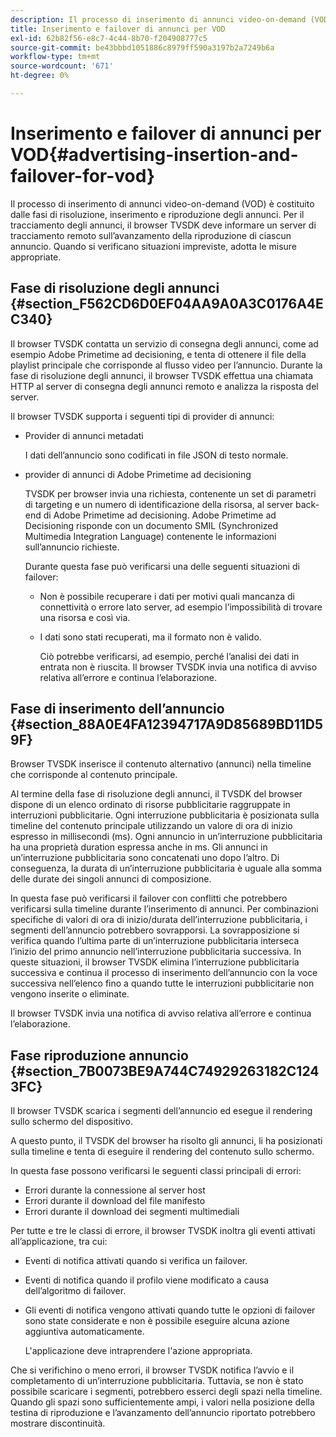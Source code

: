 ```yaml
---
description: Il processo di inserimento di annunci video-on-demand (VOD) è costituito dalle fasi di risoluzione, inserimento e riproduzione degli annunci. Per il tracciamento degli annunci, il browser TVSDK deve informare un server di tracciamento remoto sull’avanzamento della riproduzione di ciascun annuncio. Quando si verificano situazioni impreviste, adotta le misure appropriate.
title: Inserimento e failover di annunci per VOD
exl-id: 62b82f56-e8c7-4c44-8b70-f204908777c5
source-git-commit: be43bbbd1051886c8979ff590a3197b2a7249b6a
workflow-type: tm+mt
source-wordcount: '671'
ht-degree: 0%

---
```


# Inserimento e failover di annunci per VOD{#advertising-insertion-and-failover-for-vod}

Il processo di inserimento di annunci video-on-demand (VOD) è costituito dalle fasi di risoluzione, inserimento e riproduzione degli annunci. Per il tracciamento degli annunci, il browser TVSDK deve informare un server di tracciamento remoto sull’avanzamento della riproduzione di ciascun annuncio. Quando si verificano situazioni impreviste, adotta le misure appropriate.

## Fase di risoluzione degli annunci {#section_F562CD6D0EF04AA9A0A3C0176A4EC340}

Il browser TVSDK contatta un servizio di consegna degli annunci, come ad esempio Adobe Primetime ad decisioning, e tenta di ottenere il file della playlist principale che corrisponde al flusso video per l’annuncio. Durante la fase di risoluzione degli annunci, il browser TVSDK effettua una chiamata HTTP al server di consegna degli annunci remoto e analizza la risposta del server.

Il browser TVSDK supporta i seguenti tipi di provider di annunci:

* Provider di annunci metadati

   I dati dell’annuncio sono codificati in file JSON di testo normale.
* provider di annunci di Adobe Primetime ad decisioning

   TVSDK per browser invia una richiesta, contenente un set di parametri di targeting e un numero di identificazione della risorsa, al server back-end di Adobe Primetime ad decisioning. Adobe Primetime ad Decisioning risponde con un documento SMIL (Synchronized Multimedia Integration Language) contenente le informazioni sull’annuncio richieste.

   Durante questa fase può verificarsi una delle seguenti situazioni di failover:

   * Non è possibile recuperare i dati per motivi quali mancanza di connettività o errore lato server, ad esempio l’impossibilità di trovare una risorsa e così via.
   * I dati sono stati recuperati, ma il formato non è valido.

      Ciò potrebbe verificarsi, ad esempio, perché l’analisi dei dati in entrata non è riuscita.
   Il browser TVSDK invia una notifica di avviso relativa all’errore e continua l’elaborazione.

## Fase di inserimento dell’annuncio {#section_88A0E4FA12394717A9D85689BD11D59F}

Browser TVSDK inserisce il contenuto alternativo (annunci) nella timeline che corrisponde al contenuto principale.

Al termine della fase di risoluzione degli annunci, il TVSDK del browser dispone di un elenco ordinato di risorse pubblicitarie raggruppate in interruzioni pubblicitarie. Ogni interruzione pubblicitaria è posizionata sulla timeline del contenuto principale utilizzando un valore di ora di inizio espresso in millisecondi (ms). Ogni annuncio in un’interruzione pubblicitaria ha una proprietà duration espressa anche in ms. Gli annunci in un’interruzione pubblicitaria sono concatenati uno dopo l’altro. Di conseguenza, la durata di un’interruzione pubblicitaria è uguale alla somma delle durate dei singoli annunci di composizione.

In questa fase può verificarsi il failover con conflitti che potrebbero verificarsi sulla timeline durante l’inserimento di annunci. Per combinazioni specifiche di valori di ora di inizio/durata dell’interruzione pubblicitaria, i segmenti dell’annuncio potrebbero sovrapporsi. La sovrapposizione si verifica quando l’ultima parte di un’interruzione pubblicitaria interseca l’inizio del primo annuncio nell’interruzione pubblicitaria successiva. In queste situazioni, il browser TVSDK elimina l’interruzione pubblicitaria successiva e continua il processo di inserimento dell’annuncio con la voce successiva nell’elenco fino a quando tutte le interruzioni pubblicitarie non vengono inserite o eliminate.

Il browser TVSDK invia una notifica di avviso relativa all’errore e continua l’elaborazione.

## Fase riproduzione annuncio {#section_7B0073BE9A744C74929263182C1243FC}

Il browser TVSDK scarica i segmenti dell’annuncio ed esegue il rendering sullo schermo del dispositivo.

A questo punto, il TVSDK del browser ha risolto gli annunci, li ha posizionati sulla timeline e tenta di eseguire il rendering del contenuto sullo schermo.

In questa fase possono verificarsi le seguenti classi principali di errori:

* Errori durante la connessione al server host
* Errori durante il download del file manifesto
* Errori durante il download dei segmenti multimediali

Per tutte e tre le classi di errore, il browser TVSDK inoltra gli eventi attivati all’applicazione, tra cui:

* Eventi di notifica attivati quando si verifica un failover.
* Eventi di notifica quando il profilo viene modificato a causa dell’algoritmo di failover.
* Gli eventi di notifica vengono attivati quando tutte le opzioni di failover sono state considerate e non è possibile eseguire alcuna azione aggiuntiva automaticamente.

   L&#39;applicazione deve intraprendere l&#39;azione appropriata.

Che si verifichino o meno errori, il browser TVSDK notifica l’avvio e il completamento di un’interruzione pubblicitaria. Tuttavia, se non è stato possibile scaricare i segmenti, potrebbero esserci degli spazi nella timeline. Quando gli spazi sono sufficientemente ampi, i valori nella posizione della testina di riproduzione e l’avanzamento dell’annuncio riportato potrebbero mostrare discontinuità.
